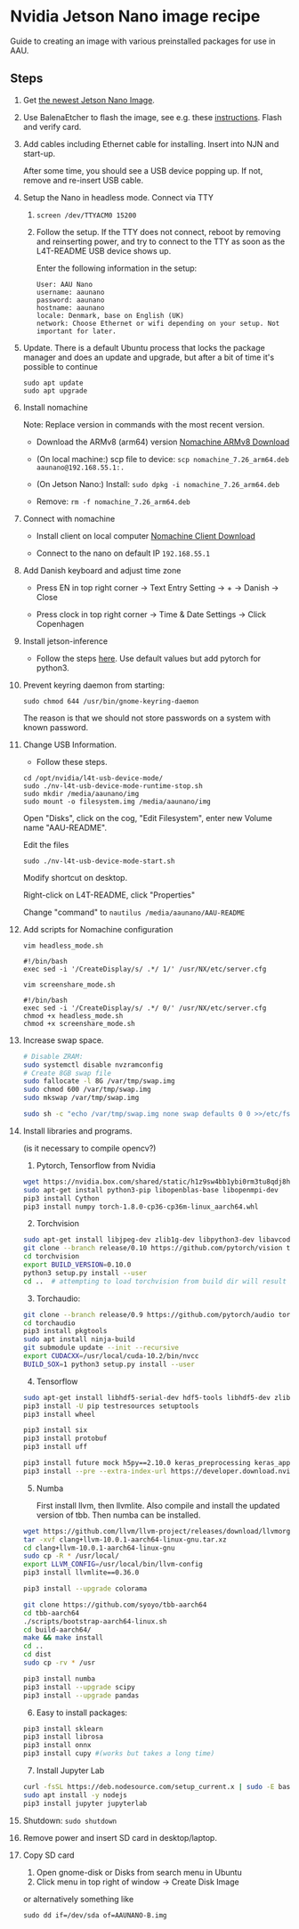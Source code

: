# Nvidia Jetson Nano image recipe
Guide to creating an image with various preinstalled packages for use in AAU.

## Steps

1. Get [the newest Jetson Nano Image](https://developer.nvidia.com/embedded/downloads).

2. Use BalenaEtcher to flash the image, see e.g. these [instructions](https://developer.nvidia.com/embedded/learn/get-started-jetson-nano-devkit#write). Flash and verify card.

3. Add cables including Ethernet cable for installing. Insert into NJN and start-up. 

    After some time, you should see a USB device popping up. If not, remove and re-insert USB cable.

4. Setup the Nano in headless mode. Connect via TTY

    1. `screen /dev/TTYACM0 15200`

    2. Follow the setup. If the TTY does not connect, reboot by removing and reinserting power, and try to connect to the TTY as soon as the L4T-README USB device shows up.
    
        Enter the following information in the setup:

        ```text
        User: AAU Nano
        username: aaunano
        password: aaunano
        hostname: aaunano
        locale: Denmark, base on English (UK)
        network: Choose Ethernet or wifi depending on your setup. Not important for later.
        ```
    
5. Update. There is a default Ubuntu process that locks the package manager and does an update and upgrade, but after a bit of time it's possible to continue

    ```text
    sudo apt update
    sudo apt upgrade
    ```

7. Install nomachine

    Note: Replace version in commands with the most recent version.

    - Download the ARMv8 (arm64) version [Nomachine ARMv8 Download](https://www.nomachine.com/download/download&id=112&s=ARM)

    - (On local machine:) scp file to device: `scp nomachine_7.26_arm64.deb aaunano@192.168.55.1:.`

    - (On Jetson Nano:) Install: `sudo dpkg -i nomachine_7.26_arm64.deb`

    - Remove: `rm -f nomachine_7.26_arm64.deb`

8. Connect with nomachine

    - Install client on local computer [Nomachine Client Download](https://www.nomachine.com/download/linux&id=1)

    - Connect to the nano on default IP `192.168.55.1`

9. Add Danish keyboard and adjust time zone

    - Press EN in top right corner -> Text Entry Setting -> + -> Danish -> Close

    - Press clock in top right corner -> Time & Date Settings -> Click Copenhagen

10. Install jetson-inference

    - Follow the steps [here](https://github.com/dusty-nv/jetson-inference/blob/master/docs/building-repo-2.md). Use default values but add pytorch for python3.

11. Prevent keyring daemon from starting:

    `sudo chmod 644 /usr/bin/gnome-keyring-daemon`

    The reason is that we should not store passwords on a system with known password.

12. Change USB Information.

    - Follow these steps.

    ```text
    cd /opt/nvidia/l4t-usb-device-mode/
    sudo ./nv-l4t-usb-device-mode-runtime-stop.sh
    sudo mkdir /media/aaunano/img
    sudo mount -o filesystem.img /media/aaunano/img
    ```

    Open "Disks", click on the cog, "Edit Filesystem", enter new Volume name "AAU-README".
    
    Edit the files
    ```
    sudo ./nv-l4t-usb-device-mode-start.sh
    ```
    Modify shortcut on desktop.

    Right-click on L4T-README, click "Properties"

    Change "command" to `nautilus /media/aaunano/AAU-README`

13. Add scripts for Nomachine configuration

    `vim headless_mode.sh`

    ```
    #!/bin/bash
    exec sed -i '/CreateDisplay/s/ .*/ 1/' /usr/NX/etc/server.cfg
    ```

    `vim screenshare_mode.sh`

    ```
    #!/bin/bash
    exec sed -i '/CreateDisplay/s/ .*/ 0/' /usr/NX/etc/server.cfg
    chmod +x headless_mode.sh
    chmod +x screenshare_mode.sh
    ```

14. Increase swap space.

    ```bash
    # Disable ZRAM:
    sudo systemctl disable nvzramconfig
    # Create 8GB swap file
    sudo fallocate -l 8G /var/tmp/swap.img
    sudo chmod 600 /var/tmp/swap.img
    sudo mkswap /var/tmp/swap.img
    
    sudo sh -c "echo /var/tmp/swap.img none swap defaults 0 0 >>/etc/fstab"
    ```

15. Install libraries and programs.

    (is it necessary to compile opencv?)

    1. Pytorch, Tensorflow from Nvidia

    ```bash
    wget https://nvidia.box.com/shared/static/h1z9sw4bb1ybi0rm3tu8qdj8hs05ljbm.whl -O torch-1.9.0-cp36-cp36m-linux_aarch64.whl
    sudo apt-get install python3-pip libopenblas-base libopenmpi-dev 
    pip3 install Cython
    pip3 install numpy torch-1.8.0-cp36-cp36m-linux_aarch64.whl
    ```
    
    2. Torchvision

    ```bash
    sudo apt-get install libjpeg-dev zlib1g-dev libpython3-dev libavcodec-dev libavformat-dev libswscale-dev
    git clone --branch release/0.10 https://github.com/pytorch/vision torchvision   # see below for version of torchvision to download
    cd torchvision
    export BUILD_VERSION=0.10.0
    python3 setup.py install --user
    cd ..  # attempting to load torchvision from build dir will result in import error
    ```

    3. Torchaudio:

    ```bash
    git clone --branch release/0.9 https://github.com/pytorch/audio torchaudio
    cd torchaudio
    pip3 install pkgtools
    sudo apt install ninja-build
    git submodule update --init --recursive
    export CUDACXX=/usr/local/cuda-10.2/bin/nvcc
    BUILD_SOX=1 python3 setup.py install --user
    ```
    
    4. Tensorflow

    ```bash
    sudo apt-get install libhdf5-serial-dev hdf5-tools libhdf5-dev zlib1g-dev zip libjpeg8-dev liblapack-dev libblas-dev gfortran
    pip3 install -U pip testresources setuptools
    pip3 install wheel
    
    pip3 install six
    pip3 install protobuf
    pip3 install uff
    
    pip3 install future mock h5py==2.10.0 keras_preprocessing keras_applications gast futures # Tested with newest versions 2021-08-13, only h5py needs old version.
    pip3 install --pre --extra-index-url https://developer.download.nvidia.com/compute/redist/jp/v46 tensorflow
    ```

    5. Numba

        First install llvm, then llvmlite. Also compile and install the updated version of tbb. Then numba can be installed.

    ```bash
    wget https://github.com/llvm/llvm-project/releases/download/llvmorg-10.0.1/clang+llvm-10.0.1-aarch64-linux-gnu.tar.xz
    tar -xvf clang+llvm-10.0.1-aarch64-linux-gnu.tar.xz
    cd clang+llvm-10.0.1-aarch64-linux-gnu
    sudo cp -R * /usr/local/
    export LLVM_CONFIG=/usr/local/bin/llvm-config
    pip3 install llvmlite==0.36.0
    
    pip3 install --upgrade colorama

    git clone https://github.com/syoyo/tbb-aarch64
    cd tbb-aarch64
    ./scripts/bootstrap-aarch64-linux.sh
    cd build-aarch64/
    make && make install
    cd ..
    cd dist
    sudo cp -rv * /usr
    
    pip3 install numba
    pip3 install --upgrade scipy
    pip3 install --upgrade pandas
    ```
    
    6. Easy to install packages:

    ```bash
    pip3 install sklearn
    pip3 install librosa
    pip3 install onnx
    pip3 install cupy #(works but takes a long time)
    ```
    
    7. Install Jupyter Lab

    ```bash
    curl -fsSL https://deb.nodesource.com/setup_current.x | sudo -E bash -
    sudo apt install -y nodejs
    pip3 install jupyter jupyterlab
    ```

12. Shutdown: `sudo shutdown`

13. Remove power and insert SD card in desktop/laptop.

14. Copy SD card

    1. Open gnome-disk or Disks from search menu in Ubuntu
    2. Click menu in top right of window -> Create Disk Image

    or alternatively something like

    `sudo dd if=/dev/sda of=AAUNANO-B.img`
  

